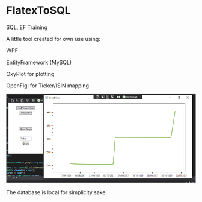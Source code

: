 # FlatexToSQL
SQL, EF Training

A little tool created for own use using:

WPF

EntityFramework (MySQL)

OxyPlot for plotting

OpenFigi for Ticker/ISIN mapping

![Graph](https://github.com/jhigatzberger/FlatexToSQL/blob/main/Screenshots/Graph.PNG?raw=true)

The database is local for simplicity sake.

